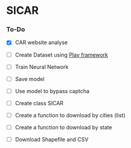 # SICAR

### To-Do

- [x] CAR website analyse
- [ ] Create Dataset using [Play framework](https://www.playframework.com/documentation/1.1/guide5)
- [ ] Train Neural Network
- [ ] Save model
- [ ] Use model to bypass captcha
- [ ] Create class SICAR
- [ ] Create a function to download by cities (list)
- [ ] Create a function to download by state
- [ ] Download Shapefile and CSV
  